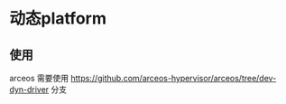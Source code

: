 # 动态platform

## 使用

arceos 需要使用 <https://github.com/arceos-hypervisor/arceos/tree/dev-dyn-driver> 分支
